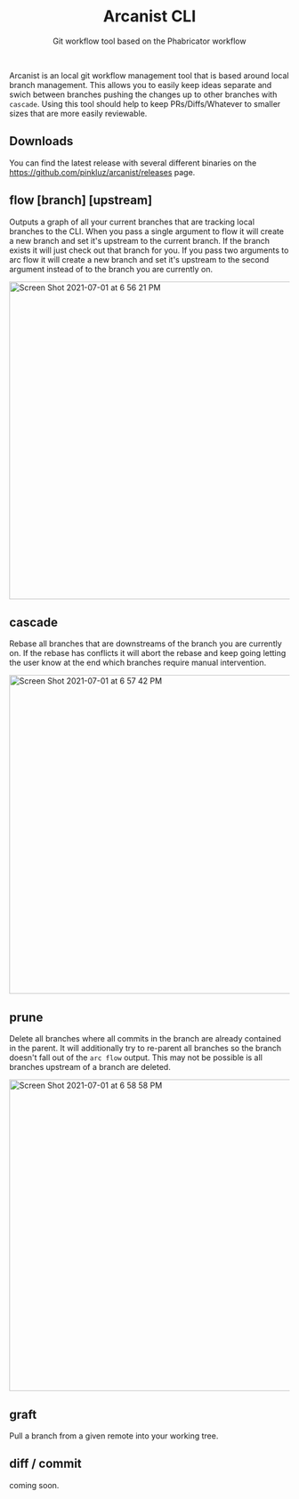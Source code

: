 <h1 align="center">Arcanist CLI</h1>

<p align="center">Git workflow tool based on the Phabricator workflow</p>

<br/>

Arcanist is an local git workflow management tool that is based around local branch management. This allows you to easily keep ideas separate and swich between branches pushing the changes up to other branches with `cascade`. Using this tool should help to keep PRs/Diffs/Whatever to smaller sizes that are more easily reviewable.

## Downloads

You can find the latest release with several different binaries on the https://github.com/pinkluz/arcanist/releases page.

## flow [branch] [upstream]

Outputs a graph of all your current branches that are tracking local branches to the CLI. When you pass a single argument to flow it will create a new branch and set it's upstream to the current branch. If the branch exists it will just check out that branch for you. If you pass two arguments to arc flow it will create a new branch and set it's upstream to the second argument instead of to the branch you are currently on.

<img width="571" alt="Screen Shot 2021-07-01 at 6 56 21 PM" src="https://user-images.githubusercontent.com/2604634/124201891-cf261700-da9e-11eb-826d-4a35795897c1.png">

## cascade

Rebase all branches that are downstreams of the branch you are currently on. If the rebase has conflicts it will abort the rebase and keep going letting the user know at the end which branches require manual intervention.

<img width="573" alt="Screen Shot 2021-07-01 at 6 57 42 PM" src="https://user-images.githubusercontent.com/2604634/124201808-9423e380-da9e-11eb-8165-8078e47e48e3.png">

## prune

Delete all branches where all commits in the branch are already contained in the parent. It will additionally try to re-parent all branches so the branch doesn't fall out of the `arc flow` output. This may not be possible is all branches upstream of a branch are deleted.

<img width="560" alt="Screen Shot 2021-07-01 at 6 58 58 PM" src="https://user-images.githubusercontent.com/2604634/124201775-78b8d880-da9e-11eb-9097-0a3ee25db190.png">

## graft

Pull a branch from a given remote into your working tree.

## diff / commit

coming soon.
